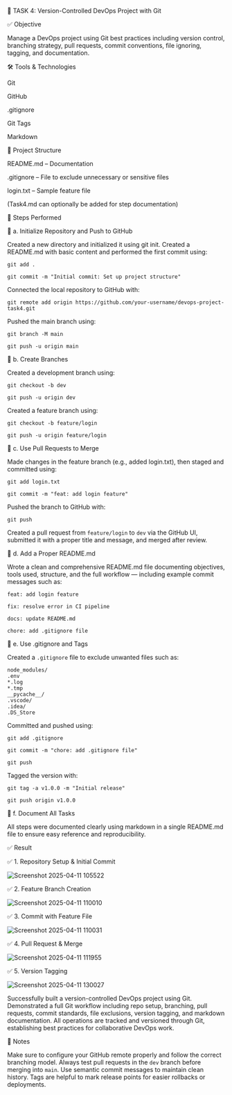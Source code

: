 🚀 TASK 4: Version-Controlled DevOps Project with Git

✅ Objective

Manage a DevOps project using Git best practices including version control, branching strategy, pull requests, commit conventions, file ignoring, tagging, and documentation.

🛠️ Tools & Technologies

Git

GitHub

.gitignore

Git Tags

Markdown


📁 Project Structure

README.md – Documentation

.gitignore – File to exclude unnecessary or sensitive files

login.txt – Sample feature file 

(Task4.md can optionally be added for step documentation)


🔧 Steps Performed

🔹 a. Initialize Repository and Push to GitHub

Created a new directory and initialized it using git init. Created a README.md with basic content and performed the first commit using:  

`git add .`

`git commit -m "Initial commit: Set up project structure"`

Connected the local repository to GitHub with:  

`git remote add origin https://github.com/your-username/devops-project-task4.git`  

Pushed the main branch using:  

`git branch -M main`  

`git push -u origin main`


🔹 b. Create Branches

Created a development branch using:  

`git checkout -b dev`  

`git push -u origin dev`  

Created a feature branch using:  

`git checkout -b feature/login`  

`git push -u origin feature/login`


🔹 c. Use Pull Requests to Merge

Made changes in the feature branch (e.g., added login.txt), then staged and committed using:  

`git add login.txt`  

`git commit -m "feat: add login feature"` 


Pushed the branch to GitHub with:  

`git push`  

Created a pull request from `feature/login` to `dev` via the GitHub UI, submitted it with a proper title and message, and merged after review.


🔹 d. Add a Proper README.md

Wrote a clean and comprehensive README.md file documenting objectives, tools used, structure, and the full workflow — including example commit messages such as:  

`feat: add login feature`  

`fix: resolve error in CI pipeline`  

`docs: update README.md`  

`chore: add .gitignore file`


🔹 e. Use .gitignore and Tags

Created a `.gitignore` file to exclude unwanted files such as:  

```
node_modules/  
.env  
*.log  
*.tmp  
__pycache__/  
.vscode/  
.idea/  
.DS_Store
```  

Committed and pushed using:  

`git add .gitignore`  

`git commit -m "chore: add .gitignore file"`  

`git push`  

Tagged the version with:  

`git tag -a v1.0.0 -m "Initial release"`  

`git push origin v1.0.0`


🔹 f. Document All Tasks

All steps were documented clearly using markdown in a single README.md file to ensure easy reference and reproducibility.

✅ Result

✅ 1. Repository Setup & Initial Commit

![Screenshot 2025-04-11 105522](https://github.com/user-attachments/assets/a918c26a-8341-40a8-9446-2ad6802b06df)

✅ 2. Feature Branch Creation

![Screenshot 2025-04-11 110010](https://github.com/user-attachments/assets/58e8d02c-85a1-41d4-8452-4b674c648db1)

✅ 3. Commit with Feature File

![Screenshot 2025-04-11 110031](https://github.com/user-attachments/assets/048b1ec1-f86d-4845-b991-575f28124352)

✅ 4. Pull Request & Merge

![Screenshot 2025-04-11 111955](https://github.com/user-attachments/assets/8ccd2247-6423-4cc1-a03b-6cdab27212eb)

✅ 5. Version Tagging

![Screenshot 2025-04-11 130027](https://github.com/user-attachments/assets/801d8964-aa05-465e-9a4f-f43955ee6906)


Successfully built a version-controlled DevOps project using Git. Demonstrated a full Git workflow including repo setup, branching, pull requests, commit standards, file exclusions, version tagging, and markdown documentation. All operations are tracked and versioned through Git, establishing best practices for collaborative DevOps work.


📎 Notes

Make sure to configure your GitHub remote properly and follow the correct branching model. Always test pull requests in the `dev` branch before merging into `main`. Use semantic commit messages to maintain clean history. Tags are helpful to mark release points for easier rollbacks or deployments.
